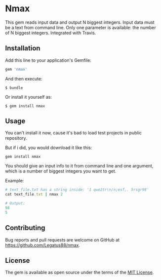 # Nmax

This gem reads input data and output N biggest integers. Input data must be a text from command line.
Only one parameter is available: the number of N biggest integers. Integrated with Travis.

## Installation

Add this line to your application's Gemfile:

```ruby
gem 'nmax'
```

And then execute:

    $ bundle

Or install it yourself as:

    $ gem install nmax

## Usage

You can't install it now, cause it's bad to load test projects in public repository.

But if i did, you would download it like this:

`gem install nmax`

You should give an input info to it from command line and one argument, which is a number of biggest integers you want to get.

Example:

```ruby
# text_file.txt has a string inside: '1 qwe2tr\n/n;esf,. 5rsgr98'
cat text_file.txt | nmax 2

# Output:
98
5
```

## Contributing

Bug reports and pull requests are welcome on GitHub at https://github.com/Legatus88/nmax.

## License

The gem is available as open source under the terms of the [MIT License](https://opensource.org/licenses/MIT).
